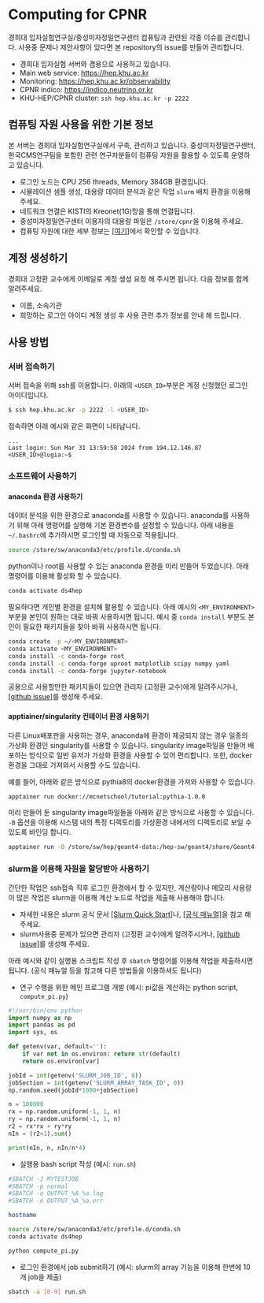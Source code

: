# Computing for CPNR
경희대 입자실험연구실/중성미자정밀연구센터 컴퓨팅과 관련된 각종 이슈를 관리합니다.
사용중 문제나 제안사항이 있다면 본 repository의 issue를 만들어 관리합니다.

- 경희대 입자실험 서버와 겸용으로 사용하고 있습니다.
- Main web service: https://hep.khu.ac.kr
- Monitoring: https://hep.khu.ac.kr/observability
- CPNR indico: https://indico.neutrino.or.kr
- KHU-HEP/CPNR cluster: `ssh hep.khu.ac.kr -p 2222`

## 컴퓨팅 자원 사용을 위한 기본 정보
본 서버는 경희대 입자실험연구실에서 구축, 관리하고 있습니다. 중성미자정밀연구센터, 한국CMS연구팀을 포함한
관련 연구자분들이 컴퓨팅 자원을 활용할 수 있도록 운영하고 있습니다.

- 로그인 노드는 CPU 256 threads, Memory 384GB 환경입니다.
- 시뮬레이션 샘플 생성, 대용량 데이터 분석과 같은 작업 `slurm` 배치 환경을 이용해 주세요.
- 네트워크 연결은 KISTI의 Kreonet(1G)망을 통해 연결됩니다.
- 중성미자정밀연구센터 이용자의 대용량 파일은 `/store/cpnr`을 이용해 주세요.
- 컴퓨팅 자원에 대한 세부 정보는 [[여기]](https://github.com/cpnr/computing/blob/main/Resources.md)에서 확인할 수 있습니다.

## 계정 생성하기
경희대 고정환 교수에게 이메일로 계정 생성 요청 해 주시면 됩니다. 다음 정보를 함께 알려주세요.
- 이름, 소속기관
- 희망하는 로그인 아이디
계정 생성 후 사용 관련 추가 정보를 안내 해 드립니다.

## 사용 방법
### 서버 접속하기
서버 접속을 위해 ssh를 이용합니다. 아래의 `<USER_ID>`부분은 계정 신청했던 로그인 아이디입니다.
```bash
$ ssh hep.khu.ac.kr -p 2222 -l <USER_ID>
```

접속하면 아래 예시와 같은 화면이 나타납니다.
```
...
Last login: Sun Mar 31 13:59:58 2024 from 194.12.146.87
<USER_ID>@lugia:~$ 
```

### 소프트웨어 사용하기
#### anaconda 환경 사용하기
데이터 분석을 위한 환경으로 anaconda를 사용할 수 있습니다. 
anaconda를 사용하기 위해 아래 명령어를 실행해 기본 환경변수를 설정할 수 있습니다. 아래 내용을 `~/.bashrc`에 추가하시면 로그인할 때 자동으로 적용됩니다.
```bash
source /store/sw/anaconda3/etc/profile.d/conda.sh
```

python이나 root를 사용할 수 있는 anaconda 환경을 미리 만들어 두었습니다. 
아래 명령어를 이용해 활성화 할 수 있습니다.
```bash
conda activate ds4hep
```

필요하다면 개인별 환경을 설치해 활용할 수 있습니다. 
아래 예시의 `<MY_ENVIRONMENT>` 부분을 본인이 원하는 대로 바꿔 사용하시면 됩니다. 예시 중 `conda install` 부분도 본인이 필요한 패키지들을 찾아 바꿔 사용하시면 됩니다.
```bash
conda create -p ~/<MY_ENVIRONMENT>
conda activate <MY_ENVIRONMENT>
conda install -c conda-forge root
conda install -c conda-forge uproot matplotlib scipy numpy yaml
conda install -c conda-forge jupyter-notebook
```

공용으로 사용할만한 패키지들이 있으면 관리자 (고정환 교수)에게 알려주시거나, [[github issue]](https://github.com/cpnr/computing/issues)를 생성해 주세요.

#### apptiainer/singularity 컨테이너 환경 사용하기
다른 Linux배포판을 사용하는 경우, anaconda에 환경이 제공되지 않는 경우 일종의 가상화 환경인 singularity를 사용할 수 있습니다. 
singularity image파일을 만들어 배포하는 방식으로 일반 유저가 가상화 환경을 사용할 수 있어 편리합니다. 또한, docker 환경을 그대로 가져와서 사용할 수도 있습니다.

예를 들어, 아래와 같은 방식으로 pythia8의 docker환경을 가져와 사용할 수 있습니다.
```bash
apptainer run docker://mcnetschool/tutorial:pythia-1.0.0
```

미리 만들어 둔 singularity image파일들을 아래와 같은 방식으로 사용할 수 있습니다. `-B` 옵션을 이용해 시스템 내의 특정 디렉토리를 가상환경 내에서의 디렉토리로 보일 수 있도록 바인딩 합니다.
```bash
apptainer run -B /store/sw/hep/geant4-data:/hep-sw/geant4/share/Geant4-9.6.4/data /store/sw/singularity/geant4/geant4-9.6.4.sif
```

### slurm을 이용해 자원을 할당받아 사용하기
간단한 작업은 ssh접속 직후 로그인 환경에서 할 수 있지만, 계산량이나 메모리 사용량이 많은 작업은 slurm을 이용해 계산 노드로 작업을 제출해 사용해야 합니다. 
- 자세한 내용은 slurm 공식 문서 [[Slurm Quick Start]](https://slurm.schedmd.com/quickstart.html)나, [[공식 매뉴얼]](https://slurm.schedmd.com/documentation.html)을 참고 해 주세요.
- slurm사용중 문제가 있으면 관리자 (고정환 교수)에게 알려주시거나, [[github issue]](https://github.com/cpnr/computing/issues)를 생성해 주세요.

아래 예시와 같이 실행용 스크립트 작성 후 `sbatch` 명령어를 이용해 작업을 제출하시면 됩니다. (공식 매뉴얼 등을 참고해 다른 방법들을 이용하셔도 됩니다)
- 연구 수행을 위한 메인 프로그램 개발 (예시: pi값을 계산하는 python script, `compute_pi.py`)
```python
#!/usr/bin/env python
import numpy as np
import pandas as pd
import sys, os

def getenv(var, default=''):
    if var not in os.environ: return str(default)
    return os.environ[var]

jobId = int(getenv('SLURM_JOB_ID', 0))
jobSection = int(getenv('SLURM_ARRAY_TASK_ID', 0))
np.random.seed(jobId*1000+jobSection)

n = 100000
rx = np.random.uniform(-1, 1, n)
ry = np.random.uniform(-1, 1, n)
r2 = rx*rx + ry*ry
nIn = (r2<1).sum()

print(nIn, n, nIn/n*4)
```

- 실행용 bash script 작성 (예시: `run.sh`)
```bash
#SBATCH -J MYTESTJOB
#SBATCH -p normal
#SBATCH -o OUTPUT_%A_%a.log
#SBATCH -e OUTPUT_%A_%a.err

hostname

source /store/sw/anaconda3/etc/profile.d/conda.sh
conda activate ds4hep

python compute_pi.py
```

- 로그인 환경에서 job submit하기 (예시: slurm의 array 기능을 이용해 한번에 10개 job을 제출)
```bash
sbatch -a [0-9] run.sh
```
